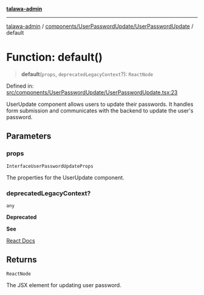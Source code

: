 [**talawa-admin**](../../../../README.md)

***

[talawa-admin](../../../../modules.md) / [components/UserPasswordUpdate/UserPasswordUpdate](../README.md) / default

# Function: default()

> **default**(`props`, `deprecatedLegacyContext`?): `ReactNode`

Defined in: [src/components/UserPasswordUpdate/UserPasswordUpdate.tsx:23](https://github.com/bint-Eve/talawa-admin/blob/e05e1a03180dbbfc7ba850102958ea6b6cd4b01e/src/components/UserPasswordUpdate/UserPasswordUpdate.tsx#L23)

UserUpdate component allows users to update their passwords.
It handles form submission and communicates with the backend to update the user's password.

## Parameters

### props

`InterfaceUserPasswordUpdateProps`

The properties for the UserUpdate component.

### deprecatedLegacyContext?

`any`

**Deprecated**

**See**

[React Docs](https://legacy.reactjs.org/docs/legacy-context.html#referencing-context-in-lifecycle-methods)

## Returns

`ReactNode`

The JSX element for updating user password.
